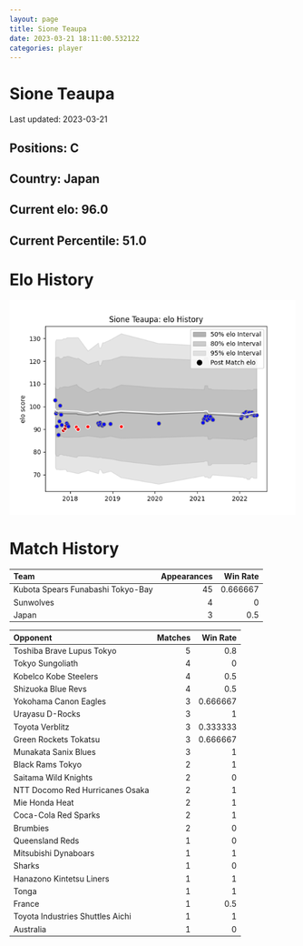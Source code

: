 ```yaml
---  
layout: page  
title: Sione Teaupa  
date: 2023-03-21 18:11:00.532122  
categories: player  
---
```

# Sione Teaupa


Last updated: 2023-03-21
## Positions: C

## Country: Japan

## Current elo: 96.0

## Current Percentile: 51.0

# Elo History


![elo history](history_SioneTeaupa.png)
# Match History


| Team                              |   Appearances |   Win Rate |
|:----------------------------------|--------------:|-----------:|
| Kubota Spears Funabashi Tokyo-Bay |            45 |   0.666667 |
| Sunwolves                         |             4 |   0        |
| Japan                             |             3 |   0.5      |

| Opponent                         |   Matches |   Win Rate |
|:---------------------------------|----------:|-----------:|
| Toshiba Brave Lupus Tokyo        |         5 |   0.8      |
| Tokyo Sungoliath                 |         4 |   0        |
| Kobelco Kobe Steelers            |         4 |   0.5      |
| Shizuoka Blue Revs               |         4 |   0.5      |
| Yokohama Canon Eagles            |         3 |   0.666667 |
| Urayasu D-Rocks                  |         3 |   1        |
| Toyota Verblitz                  |         3 |   0.333333 |
| Green Rockets Tokatsu            |         3 |   0.666667 |
| Munakata Sanix Blues             |         3 |   1        |
| Black Rams Tokyo                 |         2 |   1        |
| Saitama Wild Knights             |         2 |   0        |
| NTT Docomo Red Hurricanes Osaka  |         2 |   1        |
| Mie Honda Heat                   |         2 |   1        |
| Coca-Cola Red Sparks             |         2 |   1        |
| Brumbies                         |         2 |   0        |
| Queensland Reds                  |         1 |   0        |
| Mitsubishi Dynaboars             |         1 |   1        |
| Sharks                           |         1 |   0        |
| Hanazono Kintetsu Liners         |         1 |   1        |
| Tonga                            |         1 |   1        |
| France                           |         1 |   0.5      |
| Toyota Industries Shuttles Aichi |         1 |   1        |
| Australia                        |         1 |   0        |